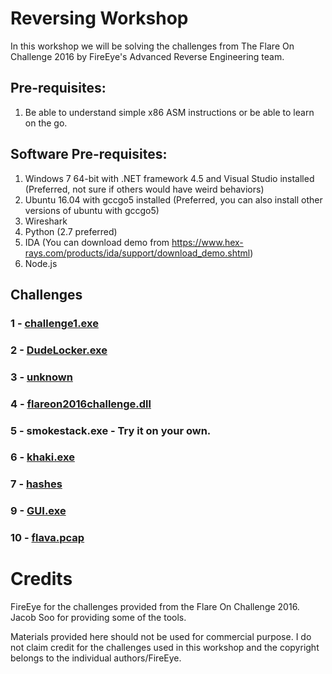 # Reversing Workshop

In this workshop we will be solving the challenges from The Flare On Challenge 2016 by FireEye's Advanced Reverse Engineering team.

## Pre-requisites:
1. Be able to understand simple x86 ASM instructions or be able to learn on the go.

## Software Pre-requisites:
1. Windows 7 64-bit with .NET framework 4.5 and Visual Studio installed (Preferred, not sure if others would have weird behaviors)
2. Ubuntu 16.04 with gccgo5 installed (Preferred, you can also install other versions of ubuntu with gccgo5)
3. Wireshark
4. Python (2.7 preferred)
5. IDA (You can download demo from https://www.hex-rays.com/products/ida/support/download_demo.shtml)
6. Node.js

## Challenges

### 1 - [challenge1.exe](1/challenge1.md)
### 2 - [DudeLocker.exe](2/challenge2.md)
### 3 - [unknown](3/challenge3.md)
### 4 - [flareon2016challenge.dll](4/challenge4.md)
### 5 - smokestack.exe - Try it on your own.
### 6 - [khaki.exe](6/challenge6.md)
### 7 - [hashes](7/challenge7.md)
### 9 - [GUI.exe](9/challenge9.md)
### 10 - [flava.pcap](10/challenge10.md)

# Credits
FireEye for the challenges provided from the Flare On Challenge 2016.  
Jacob Soo for providing some of the tools.

Materials provided here should not be used for commercial purpose. I do not claim credit for the challenges used in this workshop and the copyright belongs to the individual authors/FireEye. 